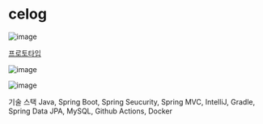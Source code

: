 # celog

![image](https://github.com/f-lab-edu/celog/assets/80192911/945d45b1-f327-4f39-8d00-5a97a367209d)

[프로토타입](https://ovenapp.io/view/SuEVqgcBEXPsejjnk4G57VIqwCOsbqPf/wl89b)

![image](https://github.com/f-lab-edu/celog/assets/80192911/469c3dde-614a-4719-95b8-70cf99fb71d3)

![image](https://github.com/f-lab-edu/celog/assets/80192911/62bc353c-2d19-474d-a98f-45bb4a4f3cc5)


기술 스택
Java, Spring Boot, Spring Seucurity, Spring MVC, IntelliJ, Gradle, Spring Data JPA, MySQL, Github Actions, Docker

